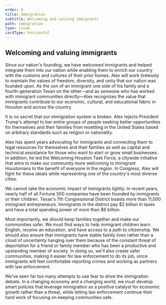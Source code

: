 ```yaml
---
order: 4
title: Immigration
subtitle: Welcoming and valuing immigrants
path: immigration
type: issue
cardType: horizontal
---
```


## Welcoming and valuing immigrants

Since our nation's founding, we have welcomed immigrants and helped integrate
them into our nation while enabling them to enrich our country with the customs
and cultures of their prior homes. Alex will work tirelessly to maintain the
values of freedom, diversity, and unity that our nation was founded upon. As the
son of an immigrant one side of his family and a fourth-generation Texan on the
other&mdash;and as someone who has worked with immigrant communities directly&mdash;Alex
recognizes the value that immigrants contribute to our economic, cultural, and
educational fabric in Houston and across the country.

It is no secret that our immigration system is broken. Alex rejects President
Trump's attempt to bar entire groups of people seeking better opportunities for
themselves and their families from resettling in the United States based on
arbitrary standards such as religion or nationality.

Alex has spent years advocating for immigrants and connecting them to legal
resources for themselves and their families as well as capital and technical
assistance for those who want to start or grow small businesses. In addition, he
led the Welcoming Houston Task Force, a citywide initiative that aims to make
our community more welcoming to immigrant Houstonians to the benefit of everyone
in the region. In Congress, Alex will fight for these ideals while representing
one of the country's most diverse cities.

We cannot take the economic impact of immigrants lightly. In recent years,
nearly half of all Fortune 500 companies have been founded by immigrants or
their children. Texas's 7th Congressional District boasts more than 11,000
immigrant entrepreneurs. Immigrants in the district pay $2 billion in taxes and
have a total spending power of more than $6 billion.

Most importantly, we should keep families together and make our communities
safer. We must find ways to help immigrant children learn English, receive an
education, and have access to a path to citizenship. We should also ensure that
immigrants have stable family lives rather than a cloud of uncertainty hanging
over them because of the constant threat of deportation for a friend or family
member who has been a productive and upstanding member of society. In doing so,
we'll also create safer communities, making it easier for law enforcement to do
its job, since immigrants will feel comfortable reporting crimes and working as
partners with law enforcement.

We've seen far too many attempts to use fear to drive the immigration debate. In
a changing economy and a changing world, we must develop smart policies that
leverage immigration as a positive catalyst for economic growth rather than a
threat, while letting law enforcement continue their hard work of focusing on
keeping communities safe.
